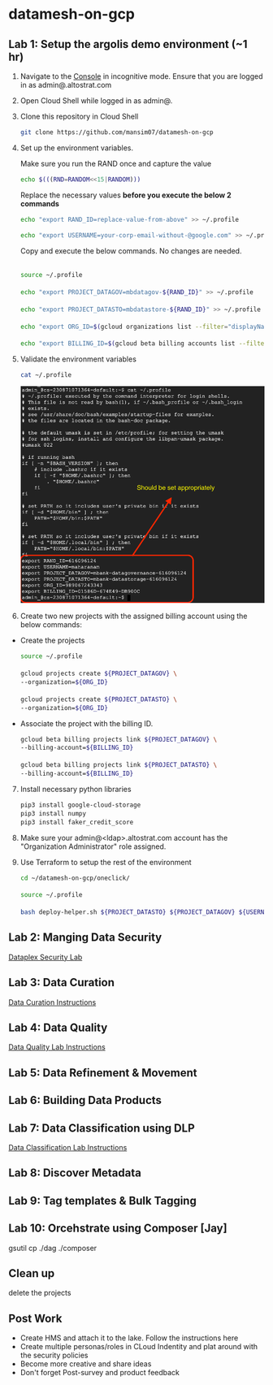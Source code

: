 # datamesh-on-gcp
## Lab 1: Setup the argolis demo environment (~1 hr) 
1. Navigate to the [Console](https://console.cloud.google.com) in incognitive mode. Ensure that you are logged in as admin@<ldap>.altostrat.com

2. Open Cloud Shell while logged in as admin@.

3.  Clone this repository in Cloud Shell

    ```bash
    git clone https://github.com/mansim07/datamesh-on-gcp
    ```

4. Set up the environment variables.

    Make sure you run the RAND once and capture the  value 

    ```bash
    echo $(((RND=RANDOM<<15|RANDOM)))
    ```

    Replace the necessary values **before you execute the below 2 commands** 
    
    ```bash
    echo "export RAND_ID=replace-value-from-above" >> ~/.profile
    ```

    ```bash
    echo "export USERNAME=your-corp-email-without-@google.com" >> ~/.profile
    ```

    Copy and execute the below commands. No changes are needed. 
    ```bash

    source ~/.profile 

    echo "export PROJECT_DATAGOV=mbdatagov-${RAND_ID}" >> ~/.profile

    echo "export PROJECT_DATASTO=mbdatastore-${RAND_ID}" >> ~/.profile

    echo "export ORG_ID=$(gcloud organizations list --filter="displayName~${USERNAME}" --format='value(name)')"  >> ~/.profile

    echo "export BILLING_ID=$(gcloud beta billing accounts list --filter="displayName~${USERNAME}" --format='value(name)')" >> ~/.profile

    ```
5. Validate the environment variables 

    ```bash
    cat ~/.profile 
    ```

    ![profile](/demo_artifacts/imgs/validate-profile.png)



6. Create two new projects with the assigned billing account using the below commands: 
  * Create the projects 
    ```bash
    source ~/.profile 

    gcloud projects create ${PROJECT_DATAGOV} \
    --organization=${ORG_ID}

    gcloud projects create ${PROJECT_DATASTO} \
    --organization=${ORG_ID}

    ```

* Associate the project with the billing ID.
    ```bash
    gcloud beta billing projects link ${PROJECT_DATAGOV} \
    --billing-account=${BILLING_ID}

    gcloud beta billing projects link ${PROJECT_DATASTO} \
    --billing-account=${BILLING_ID}

    ```

7.  Install necessary python libraries
     
     ```bash
    pip3 install google-cloud-storage
    pip3 install numpy
    pip3 install faker_credit_score
    ```

8.  Make sure your admin@&lt;ldap&gt;.altostrat.com account has the "Organization Administrator" role assigned.

9. Use Terraform to setup the rest of the environment

    ```bash
    cd ~/datamesh-on-gcp/oneclick/

    source ~/.profile  

    bash deploy-helper.sh ${PROJECT_DATASTO} ${PROJECT_DATAGOV} ${USERNAME} ${RAND_ID}

    ```

## Lab 2: Manging Data Security
[Dataplex Security Lab](https://docs.google.com/document/d/1nTxmFyOp7DvNreaDKZ_92u8K-dot6N1fTqkLrlDsSt8/edit#)


## Lab 3: Data Curation

[Data Curation Instructions](https://docs.google.com/document/d/1RZXgMViqdnaCpqiTVbbj07zOuWgo2nRNcwbdv-Zo1bs/edit?resourcekey=0-VLlLdyURPwx1iJd-Ih-Wfw)

## Lab 4: Data Quality

[Data Quality Lab Instructions](https://docs.google.com/document/d/17m6bBAVf51q3tvo7hdjBElac32_t8FR3olZH6vTOYhs/edit#heading=h.10b13csq101)

## Lab 5: Data Refinement & Movement 

## Lab 6: Building Data Products

## Lab 7: Data Classification using DLP
[Data Classification Lab Instructions](https://docs.google.com/document/d/1wpmEYUnb-HV1AaZEhOaP5OPbYzHwf287RsT64ejFWlY/edit?resourcekey=0-kkNXZtUeYPQ6Ws_IIQv9Qw#)

## Lab 8: Discover Metadata

## Lab 9: Tag templates & Bulk Tagging

## Lab 10: Orcehstrate using Composer [Jay]
gsutil cp ./dag ./composer 


## Clean up 

delete the projects 


## Post Work 

 - Create HMS and attach it to the lake. Follow the instructions here
 - Create multiple personas/roles in CLoud Indentity and plat around with the security policies 
 - Become more creative and share ideas 
 - Don't forget Post-survey and product feedback 

